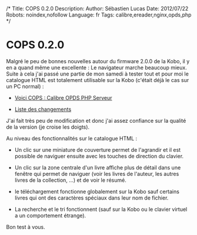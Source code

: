 /*
Title: COPS 0.2.0
Description: 
Author: Sébastien Lucas
Date: 2012/07/22
Robots: noindex,nofollow
Language: fr
Tags: calibre,ereader,nginx,opds,php
*/
# COPS 0.2.0

Malgré le peu de bonnes nouvelles autour du firmware 2.0.0 de la Kobo, il y en a quand même une excellente : Le navigateur marche beaucoup mieux. Suite à cela j'ai passé une partie de mon samedi à tester tout et pour moi le catalogue HTML est totalement utilisable sur la Kobo (c'était déjà le cas sur un PC normal) : 

*	[Voici COPS : Calibre OPDS PHP Serveur](/fr/oss/calibre-opds-php-server)

*	[Liste des changements](/fr/oss/calibre-opds-php-server-changelog)

J'ai fait très peu de modification et donc j'ai assez confiance sur la qualité de la version (je croise les doigts).

Au niveau des fonctionnalités sur le catalogue HTML : 

*	Un clic sur une miniature de couverture permet de l'agrandir et il est possible de naviguer ensuite avec les touches de direction du clavier.

*	Un clic sur la zone centrale d'un livre affiche plus de détail dans une fenêtre qui permet de naviguer (voir les livres de l'auteur, les autres livres de la collection, ...) et de voir le résumé.

*	le téléchargement fonctionne globalement sur la Kobo sauf certains livres qui ont des caractères spéciaux dans leur nom de fichier.

*	La recherche et le tri fonctionnent (sauf sur la Kobo ou le clavier virtuel a un comportement étrange). 
 
Bon test à vous.



